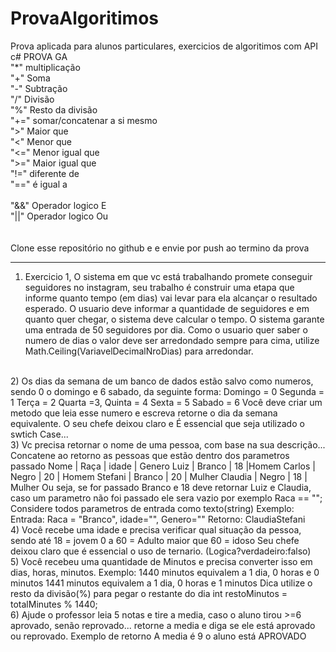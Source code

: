 # ProvaAlgoritimos
Prova aplicada para alunos particulares, exercicios de algoritimos com API c#
PROVA GA<br>
"*"  multiplicação <br>
"+" Soma<br>
"-" Subtração<br>
"/" Divisão<br>
"%" Resto da divisão<br>
"+=" somar/concatenar a si mesmo<br>
">" Maior que<br>
"<" Menor que<br>
"<=" Menor igual que<br>
">=" Maior igual que<br>
"!=" diferente de<br>
"==" é igual a<br>
<br>
"&&" Operador logico E<br>
"||" Operador logico Ou<br>
<br>
<br>
Clone esse repositório no github e e envie por push ao termino da prova
<br>
___
1) Exercicio 1, O sistema em que vc está trabalhando promete conseguir seguidores no instagram, seu trabalho é construir uma etapa que informe quanto tempo (em dias) vai levar para ela alcançar o resultado esperado. 
O usuario deve informar a quantidade de seguidores e em quanto quer chegar, o sistema deve calcular o tempo.
O sistema garante uma entrada de 50 seguidores por dia. 
Como o usuario quer saber o numero de dias o valor deve ser arredondado sempre para cima, utilize Math.Ceiling(VariavelDecimalNroDias) para arredondar.
<br>
2) Os dias da semana de um banco de dados estão salvo como numeros, sendo 0 o domingo e 6 sabado, da seguinte forma:
Domingo = 0
Segunda = 1
Terça = 2
Quarta =3, 
Quinta = 4
Sexta = 5
Sabado = 6
Você deve criar um metodo que leia esse numero e escreva retorne o dia da semana equivalente. O seu chefe deixou claro e É essencial que seja utilizado o swtich Case...
<br>
3) Vc precisa retornar o nome de uma pessoa, com base na sua descrição... Concatene ao retorno as pessoas que estão dentro dos parametros passado
Nome | Raça | idade | Genero
Luiz | Branco | 18 |Homem 
Carlos | Negro | 20 | Homem
Stefani | Branco | 20 | Mulher 
Claudia | Negro | 18 | Mulher 
Ou seja, 
se for passado Branco e 18 deve retornar Luiz e Claudia, caso um parametro não foi passado ele sera vazio por exemplo Raca == "";
Considere todos parametros de entrada como texto(string)
Exemplo: Entrada: Raca = "Branco", idade="", Genero=""
Retorno: ClaudiaStefani
<br>
4) Você recebe uma idade e precisa verificar qual situação da pessoa, sendo
 até 18 = jovem
0 a 60 = Adulto
maior que 60 = idoso
Seu chefe deixou claro que é essencial o uso de ternario. (Logica?verdadeiro:falso)
<br>
5) Você recebeu uma quantidade de Minutos e precisa converter isso em dias, horas, minutos. 
Exemplo: 1440 minutos equivalem a 1 dia, 0 horas e 0 minutos
1441 minutos equivalem a 1 dia, 0 horas e 1 minutos
Dica utilize o resto da divisão(%) para pegar o restante do dia
int restoMinutos = totalMinutes % 1440;
<br>
6) Ajude o professor leia 5 notas e tire a media, caso o aluno tirou >=6 aprovado, senão reprovado...  retorne a media e diga se ele está aprovado ou reprovado. Exemplo de retorno A media é 9 o aluno está APROVADO
